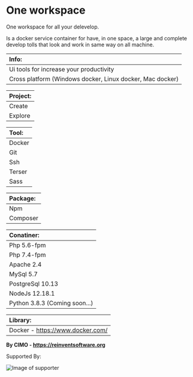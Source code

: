 One workspace
==============

One workspace for all your delevelop.

Is a docker service container for have, in one space, a large and complete develop tolls that look and work in same way on all machine.

| Info: |
|:---|
| Ui tools for increase your productivity |
| Cross platform (Windows docker, Linux docker, Mac docker) |

| Project: |
|:---|
| Create |
| Explore |

| Tool: |
|:---|
| Docker |
| Git |
| Ssh |
| Terser |
| Sass |

| Package: |
|:---|
| Npm |
| Composer |

| Conatiner: |
|:---|
| Php 5.6-fpm |
| Php 7.4-fpm |
| Apache 2.4 |
| MySql 5.7 |
| PostgreSql 10.13 |
| NodeJs 12.18.1 |
| Python 3.8.3 (Coming soon...) |

| Library: |
|:---|
| Docker - https://www.docker.com/ |

<b>By CIMO - https://reinventsoftware.org</b>

Supported By:

![Image of supporter](https://avatars0.githubusercontent.com/u/878437?s=200&v=4)
